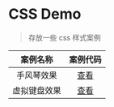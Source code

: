 # CSS Demo
>存放一些 css 样式案例


| 案例名称 | 案例代码 |
| :---: | :---: |
| 手风琴效果 | [查看](./%E6%89%8B%E9%A3%8E%E7%90%B4/README.md) |
| 虚拟键盘效果 | [查看](./%E8%99%9A%E6%8B%9F%E9%94%AE%E7%9B%98%E6%95%88%E6%9E%9C/README.md) |

